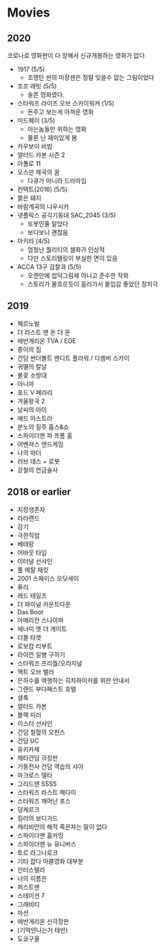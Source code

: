 # Movies

## 2020

코로나로 영화판이 다 망해서 신규개봉하는 영화가 없다.

* 1917 \(5/5\)
  * 조명탄 씬의 미장센은 정말 잊을수 없는 그림이었다
* 조조 래빗 \(5/5\)
  * 슬픈 영화였다.
* 스타워즈 라이즈 오브 스카이워커 \(1/5\)
  * 돈주고 보는게 아까운 영화
* 미드웨이 \(3/5\)
  * 아는놈들만 위하는 영화
  * 물론 난 재미있게 봄
* 카우보이 비밥
* 얼터드 카본 시즌 2
* 아폴로 11
* 오스만 제국의 꿈
  * 다큐가 아니라 드라마임
* 컨택트\(2016\) \(5/5\)
* 붉은 돼지
* 바람계곡의 나우시카
* 넷플릭스 공각기동대 SAC\_2045 \(3/5\)
  * 또봇인줄 알았다
  * 보다보니 괜찮음
* 아키라 \(4/5\)
  * 엄청난 퀄리티의 셀화가 인상적
  * 다만 스토리텔링이 부실한 면이 있음
* ACCA 13구 감찰과 \(5/5\)
  * 오랜만에 씹덕그림체 아니고 준수한 작화
  * 스토리가 물흐르듯이 흘러가서 몰입감 좋았던 정치극

## 2019

* 체르노빌
* 더 라스트 맨 온 더 문
* 에반게리온 TVA / EOE
* 종이의 집
* 건담 썬더볼트 밴디트 플라워 / 디셈버 스카이
* 귀멸의 칼날
* 불꽃 소방대
* 아니마
* 포드 V 페라리
* 겨울왕국 2
* 날씨의 아이
* 애드 아스트라
* 분노의 질주 홉스&쇼
* 스파이더맨 파 프롬 홈
* 어벤져스 엔드게임
* 나의 마더
* 러브 데스 + 로봇
* 강철의 연금술사

## 2018 or earlier

* 지정생존자
* 라라랜드
* 감기
* 극한직업
* 베테랑
* 어바웃 타임
* 이터널 선샤인
* 풀 메탈 재킷
* 2001 스페이스 오딧세이
* 퓨리
* 레드 테일즈
* 더 파이널 카운트다운
* Das Boot
* 아메리칸 스나이퍼
* 에너미 엣 더 게이트
* 더블 타겟
* 로보캅 리부트
* 라이언 일병 구하기
* 스타워즈 프리퀄/오리지널
* 액트 오브 밸러
* 은하수를 여행하는 히차하이커를 위한 안내서
* 그랜드 부다페스트 호텔
* 셜록
* 얼터드 카본
* 블랙 미러
* 미스터 선샤인
* 건담 철혈의 오펀스
* 건담 UC
* 유키카제
* 제타건담 극장판
* 기동전사 건담 역습의 샤아
* 마크로스 델타
* 그리드맨 SSSS
* 스타워즈 라스트 제다이
* 스타워즈 깨어난 포스
* 덩케르크
* 킬러의 보디가드
* 캐리비안의 해적 죽은자는 말이 없다
* 스파이더맨 홈커밍
* 스파이더맨 뉴 유니버스
* 토르 라그나로크
* 기타 잡다 마블영화 대부분
* 인터스텔라
* 너의 이름은
* 퍼스트맨
* 스테이션 7
* 그래비티
* 마션
* 에반게리온 신극장판
* \(기억안나는거 태반\)
* 도쿄구울

